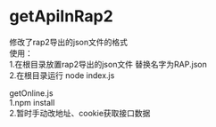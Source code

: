 # getApiInRap2
修改了rap2导出的json文件的格式  
使用：  
1.在根目录放置rap2导出的json文件 替换名字为RAP.json  
2.在根目录运行 node index.js

getOnline.js  
1.npm install  
2.暂时手动改地址、cookie获取接口数据